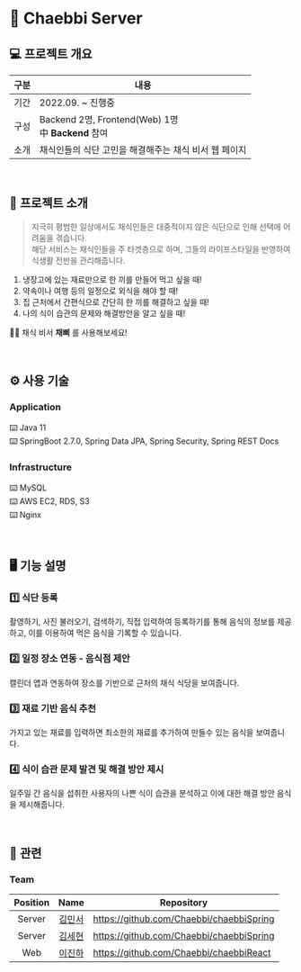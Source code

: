 # 🥙 Chaebbi Server

## 💻 프로젝트 개요
| 구분 | 내용 |
|:------:|-------|
| 기간 |2022.09. ~ 진행중|
| 구성 |Backend 2명, Frontend(Web) 1명<br>中 **Backend** 참여|
| 소개 |채식인들의 식단 고민을 해결해주는 채식 비서 웹 페이지|

<br>

## 📝 프로젝트 소개
> 지극히 평범한 일상에서도 채식인들은 대중적이지 않은 식단으로 인해 선택에 어려움을 겪습니다.  
> 해당 서비스는 채식인들을 주 타겟층으로 하며, 그들의 라이프스타일을 반영하여 식생활 전반을 관리해줍니다.

1. 냉장고에 있는 재료만으로 한 끼를 만들어 먹고 싶을 때! 
2. 약속이나 여행 등의 일정으로 외식을 해야 할 때!
3. 집 근처에서 간편식으로 간단히 한 끼를 해결하고 싶을 때!
4. 나의 식이 습관의 문제와 해결방안을 알고 싶을 때! 


🙋🏻 채식 비서 **채삐** 를 사용해보세요!

<br>

## ⚙️ 사용 기술
### Application
⌨️ Java 11 <br>
⌨️ SpringBoot 2.7.0, Spring Data JPA, Spring Security, Spring REST Docs <br>

### Infrastructure
⌨️ MySQL <br>
⌨️ AWS EC2, RDS, S3 <br>
⌨️ Nginx

<br>

## 🖥 기능 설명
### 1️⃣ 식단 등록 
촬영하기, 사진 불러오기, 검색하기, 직접 입력하여 등록하기를 통해 음식의 정보를 제공하고, 이를 이용하여 먹은 음식을 기록할 수 있습니다.
### 2️⃣ 일정 장소 연동 - 음식점 제안
캘린더 앱과 연동하여 장소를 기반으로 근처의 채식 식당을 보여줍니다.
### 3️⃣ 재료 기반 음식 추천
가지고 있는 재료를 입력하면 최소한의 재료를 추가하여 만들수 있는 음식을 보여줍니다.
### 4️⃣ 식이 습관 문제 발견 및 해결 방안 제시
일주일 간 음식을 섭취한 사용자의 나쁜 식이 습관을 분석하고 이에 대한 해결 방안 음식을 제시해줍니다.

<br>

## 🔗 관련
### Team
|Position|Name|Repository|
|:---:|:---:|---|
|Server|[김민서](https://github.com/rosesua318)|https://github.com/Chaebbi/chaebbiSpring|
|Server|[김세현](https://early-tithonia-af2.notion.site/KIM-SEHYEON-8d0186298ecc43a797abb8de0436c15e)|https://github.com/Chaebbi/chaebbiSpring|
|Web|[이진하](https://github.com/idx123)|https://github.com/Chaebbi/chaebbiReact|
